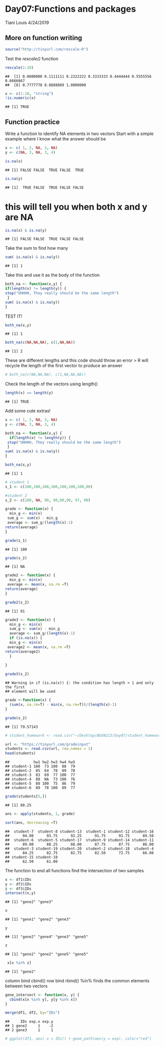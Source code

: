 Day07:Functions and packages
================
Tiani Louis
4/24/2019

More on function writing
------------------------


``` r
source("http://tinyurl.com/rescale-R")
```

Test the *rescale()* function

``` r
rescale(1:10)
```

    ##  [1] 0.0000000 0.1111111 0.2222222 0.3333333 0.4444444 0.5555556 0.6666667
    ##  [8] 0.7777778 0.8888889 1.0000000

``` r
x <- c(1:10, "string")
!is.numeric(x)
```

    ## [1] TRUE

Function practice
-----------------

Write a function to identify NA elements in two vectors Start with a simple example where I know what the answer should be

``` r
x <- c( 1, 2, NA, 3, NA)
y <- c(NA, 3, NA, 3, 4)
```

``` r
is.na(x)
```

    ## [1] FALSE FALSE  TRUE FALSE  TRUE

``` r
is.na(y)
```

    ## [1]  TRUE FALSE  TRUE FALSE FALSE

this will tell you when both x and y are NA
===========================================

``` r
is.na(x) & is.na(y)
```

    ## [1] FALSE FALSE  TRUE FALSE FALSE

Take the sum to find how many

``` r
sum( is.na(x) & is.na(y))
```

    ## [1] 1

Take this and use it as the body of the function

``` r
both_na <- function(x,y) {
if(length(x) != length(y)) {
stop("UHHHH, They really should be the same length")
 }
sum( is.na(x) & is.na(y))  
}
```

TEST IT!

``` r
both_na(x,y)
```

    ## [1] 1

``` r
both_na(c(NA,NA,NA), c(1,NA,NA))
```

    ## [1] 2

These are different lengths and this code should throw an error &gt; R will recycle the length of the first vector to produce an answer

``` r
# both_na(c(NA,NA,NA), c(1,NA,NA,NA))
```

Check the length of the vectors using length()

``` r
length(x) == length(y)
```

    ## [1] TRUE

Add some cute extras!

``` r
x <- c( 1, 2, NA, 3, NA)
y <- c(NA, 3, NA, 3, 4)

both_na <- function(x,y) {
  if(length(x) != length(y)) {
 stop("UHHHH, They really should be the same length")
 }
sum( is.na(x) & is.na(y))  
}

both_na(x,y)
```

    ## [1] 1

``` r
# student 1
s_1 <- c(100,100,100,100,100,100,100,90)

#student 2
s_2 <- c(100, NA, 90, 90,90,90, 97, 80)
```

``` r
grade <- function(x) {
  min_g <- min(x)
 sum_g <- sum(x) - min_g
 average <- sum_g/(length(x)-1)
return(average)
}
```

``` r
grade(s_1)
```

    ## [1] 100

``` r
grade(s_2)
```

    ## [1] NA

``` r
grade2 <- function(x) {
  min_g <- min(x)
 average <- mean(x, na.rm =T)
return(average)
}
```

``` r
grade2(s_2)
```

    ## [1] 91

``` r
grade3 <- function(x) {
  min_g <- min(x)
  sum_g <- sum(x) - min_g
  average <- sum_g/(length(x)-1)
  if (is.na(x)) {
  min_g <- min(x)
 average2 <- mean(x, na.rm =T)
return(average2)
  }
 
}
```

``` r
grade3(s_2)
```

    ## Warning in if (is.na(x)) {: the condition has length > 1 and only the first
    ## element will be used

``` r
grade <-function(x) {
  (sum(x, na.rm=T) - min(x, na.rm=T))/(length(x)-1)
}
```

``` r
grade(s_2)
```

    ## [1] 79.57143

``` r
# student_homework <- read.csv("~/Desktop/BGGN213/Day07/student_homework.csv")
```

``` r
url <- "https://tinyurl.com/gradeinput"
students <- read.csv(url, row.names = 1)
head(students)
```

    ##           hw1 hw2 hw3 hw4 hw5
    ## student-1 100  73 100  88  79
    ## student-2  85  64  78  89  78
    ## student-3  83  69  77 100  77
    ## student-4  88  NA  73 100  76
    ## student-5  88 100  75  86  79
    ## student-6  89  78 100  89  77

``` r
grade(students[5,])
```

    ## [1] 88.25

``` r
ans <- apply(students, 1, grade)
```

``` r
sort(ans, decreasing =T)
```

    ##  student-7  student-8 student-13  student-1 student-12 student-16 
    ##      94.00      93.75      92.25      91.75      91.75      89.50 
    ##  student-6  student-5 student-17  student-9 student-14 student-11 
    ##      89.00      88.25      88.00      87.75      87.75      86.00 
    ##  student-3 student-19 student-20  student-2 student-18  student-4 
    ##      84.25      82.75      82.75      82.50      72.75      66.00 
    ## student-15 student-10 
    ##      62.50      61.00

The function to end all functions find the intersection of two samples

``` r
x <- df1$IDs
y <- df2$IDs
z <- df3$IDs
intersect(x,y)
```

    ## [1] "gene2" "gene3"

``` r
x
```

    ## [1] "gene1" "gene2" "gene3"

``` r
y
```

    ## [1] "gene2" "gene4" "gene3" "gene5"

``` r
z
```

    ## [1] "gene2" "gene2" "gene5" "gene5"

``` r
 x[x %in% z]
```

    ## [1] "gene2"

column bind cbind() row bind rbind() %in% finds the common elements between two vectors

``` r
gene_intersect <- function(x, y) {
  cbind(x[x %in% y], y[y %in% x])
}
```

``` r
merge(df1, df2, by="IDs")
```

    ##     IDs exp.x exp.y
    ## 1 gene2     1    -2
    ## 2 gene3     1     1

``` r
# ggplot(df1, aes( x = IDs)) + geom_path(aes(y = exp), color="red")
```
